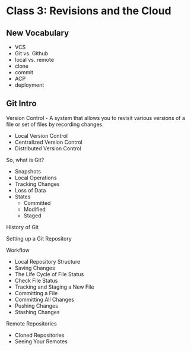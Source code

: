 # Class 3: Revisions and the Cloud

## New Vocabulary
- VCS
- Git vs. Github
- local vs. remote
- clone
- commit
- ACP
- deployment

## Git Intro

Version Control - A system that allows you to revisit various versions of a file or set of files by recording changes.
  - Local Version Control
  - Centralized Version Control
  - Distributed Version Control

So, what is Git?
  - Snapshots
  - Local Operations
  - Tracking Changes
  - Loss of Data
  - States
    - Committed
    - Modified
    - Staged

History of Git

Setting up a Git Repository

Workflow
  - Local Repository Structure
  - Saving Changes
  - The Life Cycle of File Status
  - Check File Status
  - Tracking and Staging a New File
  - Committing a File
  - Committing All Changes
  - Pushing Changes
  - Stashing Changes

Remote Repositories
  - Cloned Repositories
  - Seeing Your Remotes

## 
